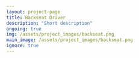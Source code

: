 ```yaml
---
layout: project-page
title: Backseat Driver
description: "Short description"
ongoing: true
img: /assets/project_images/backseat.png
main_image: /assets/project_images/backseat.png
ignore: true
---
```



